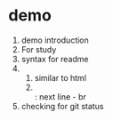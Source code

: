 # demo
1. demo introduction
2. For study
3. syntax for readme
4.   1. similar to html
     2. <br> : next line -  br
5. checking for git status


